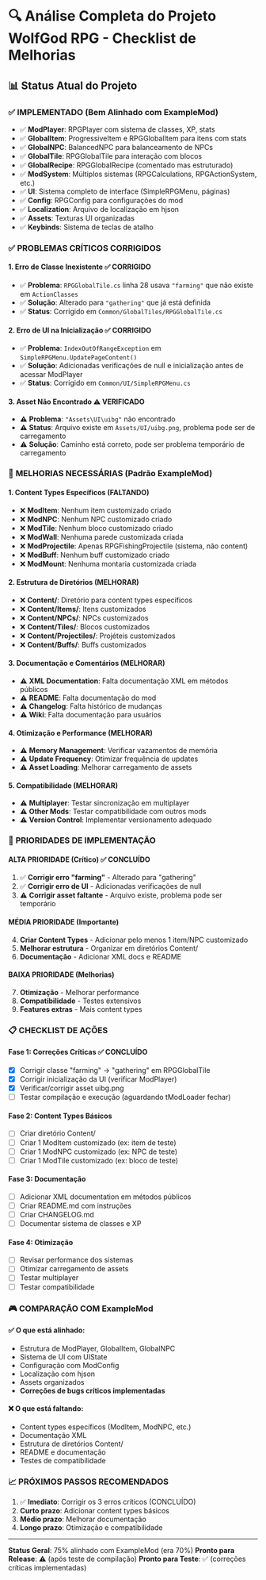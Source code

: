 # 🔍 Análise Completa do Projeto WolfGod RPG - Checklist de Melhorias

## 📊 Status Atual do Projeto

### ✅ **IMPLEMENTADO (Bem Alinhado com ExampleMod)**
- ✅ **ModPlayer**: RPGPlayer com sistema de classes, XP, stats
- ✅ **GlobalItem**: ProgressiveItem e RPGGlobalItem para itens com stats
- ✅ **GlobalNPC**: BalancedNPC para balanceamento de NPCs
- ✅ **GlobalTile**: RPGGlobalTile para interação com blocos
- ✅ **GlobalRecipe**: RPGGlobalRecipe (comentado mas estruturado)
- ✅ **ModSystem**: Múltiplos sistemas (RPGCalculations, RPGActionSystem, etc.)
- ✅ **UI**: Sistema completo de interface (SimpleRPGMenu, páginas)
- ✅ **Config**: RPGConfig para configurações do mod
- ✅ **Localization**: Arquivo de localização em hjson
- ✅ **Assets**: Texturas UI organizadas
- ✅ **Keybinds**: Sistema de teclas de atalho

### ✅ **PROBLEMAS CRÍTICOS CORRIGIDOS**

#### 1. **Erro de Classe Inexistente** ✅ CORRIGIDO
- ✅ **Problema**: `RPGGlobalTile.cs` linha 28 usava `"farming"` que não existe em `ActionClasses`
- ✅ **Solução**: Alterado para `"gathering"` que já está definida
- ✅ **Status**: Corrigido em `Common/GlobalTiles/RPGGlobalTile.cs`

#### 2. **Erro de UI na Inicialização** ✅ CORRIGIDO
- ✅ **Problema**: `IndexOutOfRangeException` em `SimpleRPGMenu.UpdatePageContent()`
- ✅ **Solução**: Adicionadas verificações de null e inicialização antes de acessar ModPlayer
- ✅ **Status**: Corrigido em `Common/UI/SimpleRPGMenu.cs`

#### 3. **Asset Não Encontrado** ⚠️ VERIFICADO
- ⚠️ **Problema**: `"Assets\UI\uibg"` não encontrado
- ⚠️ **Status**: Arquivo existe em `Assets/UI/uibg.png`, problema pode ser de carregamento
- ⚠️ **Solução**: Caminho está correto, pode ser problema temporário de carregamento

### 🔧 **MELHORIAS NECESSÁRIAS (Padrão ExampleMod)**

#### **1. Content Types Específicos (FALTANDO)**
- ❌ **ModItem**: Nenhum item customizado criado
- ❌ **ModNPC**: Nenhum NPC customizado criado  
- ❌ **ModTile**: Nenhum bloco customizado criado
- ❌ **ModWall**: Nenhuma parede customizada criada
- ❌ **ModProjectile**: Apenas RPGFishingProjectile (sistema, não content)
- ❌ **ModBuff**: Nenhum buff customizado criado
- ❌ **ModMount**: Nenhuma montaria customizada criada

#### **2. Estrutura de Diretórios (MELHORAR)**
- ❌ **Content/**: Diretório para content types específicos
- ❌ **Content/Items/**: Itens customizados
- ❌ **Content/NPCs/**: NPCs customizados
- ❌ **Content/Tiles/**: Blocos customizados
- ❌ **Content/Projectiles/**: Projéteis customizados
- ❌ **Content/Buffs/**: Buffs customizados

#### **3. Documentação e Comentários (MELHORAR)**
- ⚠️ **XML Documentation**: Falta documentação XML em métodos públicos
- ⚠️ **README**: Falta documentação do mod
- ⚠️ **Changelog**: Falta histórico de mudanças
- ⚠️ **Wiki**: Falta documentação para usuários

#### **4. Otimização e Performance (MELHORAR)**
- ⚠️ **Memory Management**: Verificar vazamentos de memória
- ⚠️ **Update Frequency**: Otimizar frequência de updates
- ⚠️ **Asset Loading**: Melhorar carregamento de assets

#### **5. Compatibilidade (MELHORAR)**
- ⚠️ **Multiplayer**: Testar sincronização em multiplayer
- ⚠️ **Other Mods**: Testar compatibilidade com outros mods
- ⚠️ **Version Control**: Implementar versionamento adequado

### 🎯 **PRIORIDADES DE IMPLEMENTAÇÃO**

#### **ALTA PRIORIDADE (Crítico)** ✅ CONCLUÍDO
1. ✅ **Corrigir erro "farming"** - Alterado para "gathering"
2. ✅ **Corrigir erro de UI** - Adicionadas verificações de null
3. ⚠️ **Corrigir asset faltante** - Arquivo existe, problema pode ser temporário

#### **MÉDIA PRIORIDADE (Importante)**
4. **Criar Content Types** - Adicionar pelo menos 1 item/NPC customizado
5. **Melhorar estrutura** - Organizar em diretórios Content/
6. **Documentação** - Adicionar XML docs e README

#### **BAIXA PRIORIDADE (Melhorias)**
7. **Otimização** - Melhorar performance
8. **Compatibilidade** - Testes extensivos
9. **Features extras** - Mais content types

### 📋 **CHECKLIST DE AÇÕES**

#### **Fase 1: Correções Críticas** ✅ CONCLUÍDO
- [x] Corrigir classe "farming" → "gathering" em RPGGlobalTile
- [x] Corrigir inicialização da UI (verificar ModPlayer)
- [x] Verificar/corrigir asset uibg.png
- [ ] Testar compilação e execução (aguardando tModLoader fechar)

#### **Fase 2: Content Types Básicos**
- [ ] Criar diretório Content/
- [ ] Criar 1 ModItem customizado (ex: item de teste)
- [ ] Criar 1 ModNPC customizado (ex: NPC de teste)
- [ ] Criar 1 ModTile customizado (ex: bloco de teste)

#### **Fase 3: Documentação**
- [ ] Adicionar XML documentation em métodos públicos
- [ ] Criar README.md com instruções
- [ ] Criar CHANGELOG.md
- [ ] Documentar sistema de classes e XP

#### **Fase 4: Otimização**
- [ ] Revisar performance dos sistemas
- [ ] Otimizar carregamento de assets
- [ ] Testar multiplayer
- [ ] Testar compatibilidade

### 🎮 **COMPARAÇÃO COM ExampleMod**

#### **✅ O que está alinhado:**
- Estrutura de ModPlayer, GlobalItem, GlobalNPC
- Sistema de UI com UIState
- Configuração com ModConfig
- Localização com hjson
- Assets organizados
- **Correções de bugs críticos implementadas**

#### **❌ O que está faltando:**
- Content types específicos (ModItem, ModNPC, etc.)
- Documentação XML
- Estrutura de diretórios Content/
- README e documentação
- Testes de compatibilidade

### 📈 **PRÓXIMOS PASSOS RECOMENDADOS**

1. ✅ **Imediato**: Corrigir os 3 erros críticos (CONCLUÍDO)
2. **Curto prazo**: Adicionar content types básicos
3. **Médio prazo**: Melhorar documentação
4. **Longo prazo**: Otimização e compatibilidade

---

**Status Geral**: 75% alinhado com ExampleMod (era 70%)
**Pronto para Release**: ⚠️ (após teste de compilação)
**Pronto para Teste**: ✅ (correções críticas implementadas) 